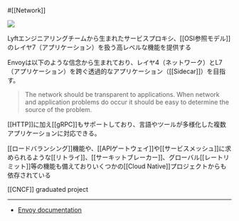 #[[Network]] 

![](https://www.envoyproxy.io/docs/envoy/latest/_static/envoy-logo.png)

Lyftエンジニアリングチームから生まれたサービスプロキシ、[[OSI参照モデル]]のレイヤ7（アプリケーション）を扱う高レベルな機能を提供する

Envoyは以下のような信念から生まれており、レイヤ4（ネットワーク）とL7（アプリケーション）を跨ぐ透過的なアプリケーション（[[Sidecar]]）を目指す。


> The network should be transparent to applications. When network and application problems do occur it should be easy to determine the source of the problem.

[[HTTP]]に加え[[gRPC]]もサポートしており、言語やツールが多様化した複数アプリケーションに対応できる。

[[ロードバランシング]]機能や、[[APIゲートウェイ]]や[[サービスメッシュ]]に求められるような[[リトライ]]、[[サーキットブレーカー]]、グローバル[[レートリミット]]等の機能も備えておりいくつかの[[Cloud Native]]プロジェクトからも依存されている

[[CNCF]] graduated project

---

- [Envoy documentation](https://www.envoyproxy.io/docs/envoy/latest/)